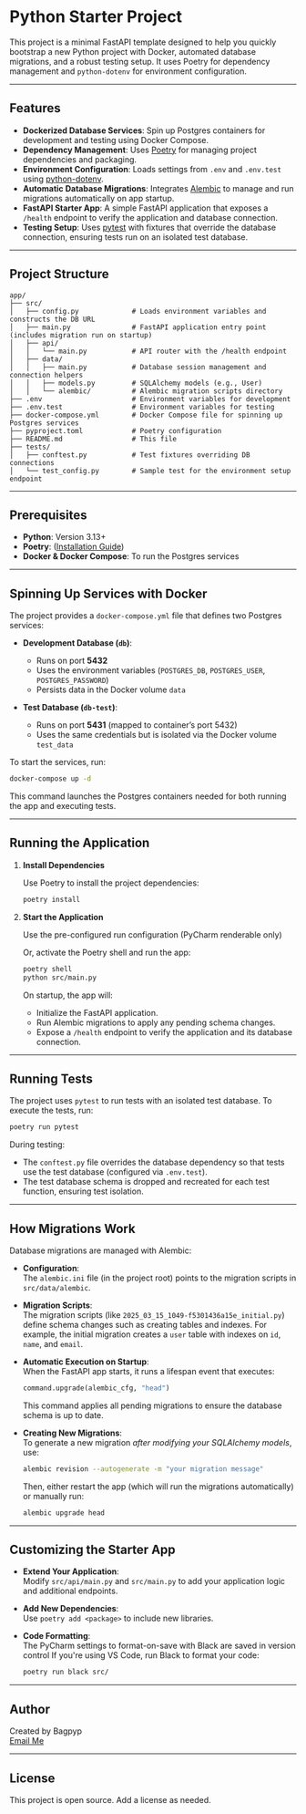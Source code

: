 # Python Starter Project

This project is a minimal FastAPI template designed to help you quickly bootstrap a new Python project with Docker, automated database migrations, and a robust testing setup. It uses Poetry for dependency management and `python-dotenv` for environment configuration.

---

## Features

- **Dockerized Database Services**: Spin up Postgres containers for development and testing using Docker Compose.
- **Dependency Management**: Uses [Poetry](https://python-poetry.org/) for managing project dependencies and packaging.
- **Environment Configuration**: Loads settings from `.env` and `.env.test` using [python-dotenv](https://github.com/theskumar/python-dotenv).
- **Automatic Database Migrations**: Integrates [Alembic](https://alembic.sqlalchemy.org/) to manage and run migrations automatically on app startup.
- **FastAPI Starter App**: A simple FastAPI application that exposes a `/health` endpoint to verify the application and database connection.
- **Testing Setup**: Uses [pytest](https://pytest.org/) with fixtures that override the database connection, ensuring tests run on an isolated test database.

---

## Project Structure

```plaintext
app/
├── src/
│   ├── config.py             # Loads environment variables and constructs the DB URL
│   ├── main.py               # FastAPI application entry point (includes migration run on startup)
│   ├── api/
│   │   └── main.py           # API router with the /health endpoint
│   ├── data/
│   │   ├── main.py           # Database session management and connection helpers
│   │   ├── models.py         # SQLAlchemy models (e.g., User)
│   │   └── alembic/          # Alembic migration scripts directory
├── .env                      # Environment variables for development
├── .env.test                 # Environment variables for testing
├── docker-compose.yml        # Docker Compose file for spinning up Postgres services
├── pyproject.toml            # Poetry configuration
├── README.md                 # This file
├── tests/
│   ├── conftest.py           # Test fixtures overriding DB connections
│   └── test_config.py        # Sample test for the environment setup endpoint
```

---

## Prerequisites

- **Python**: Version 3.13+
- **Poetry**: ([Installation Guide](https://python-poetry.org/docs/#installation))
- **Docker & Docker Compose**: To run the Postgres services

---

## Spinning Up Services with Docker

The project provides a `docker-compose.yml` file that defines two Postgres services:

- **Development Database (`db`)**:
  - Runs on port **5432**
  - Uses the environment variables (`POSTGRES_DB`, `POSTGRES_USER`, `POSTGRES_PASSWORD`)
  - Persists data in the Docker volume `data`

- **Test Database (`db-test`)**:
  - Runs on port **5431** (mapped to container’s port 5432)
  - Uses the same credentials but is isolated via the Docker volume `test_data`

To start the services, run:

```bash
docker-compose up -d
```

This command launches the Postgres containers needed for both running the app and executing tests.

---

## Running the Application

1. **Install Dependencies**

   Use Poetry to install the project dependencies:

   ```bash
   poetry install
   ```

3. **Start the Application**

   Use the pre-configured run configuration (PyCharm renderable only)
   
   Or, activate the Poetry shell and run the app:

   ```bash
   poetry shell
   python src/main.py
   ```

   On startup, the app will:
   - Initialize the FastAPI application.
   - Run Alembic migrations to apply any pending schema changes.
   - Expose a `/health` endpoint to verify the application and its database connection.

---

## Running Tests

The project uses `pytest` to run tests with an isolated test database. To execute the tests, run:

```bash
poetry run pytest
```

During testing:
- The `conftest.py` file overrides the database dependency so that tests use the test database (configured via `.env.test`).
- The test database schema is dropped and recreated for each test function, ensuring test isolation.

---

## How Migrations Work

Database migrations are managed with Alembic:

- **Configuration**:  
  The `alembic.ini` file (in the project root) points to the migration scripts in `src/data/alembic`.

- **Migration Scripts**:  
  The migration scripts (like `2025_03_15_1049-f5301436a15e_initial.py`) define schema changes such as creating tables and indexes. For example, the initial migration creates a `user` table with indexes on `id`, `name`, and `email`.

- **Automatic Execution on Startup**:  
  When the FastAPI app starts, it runs a lifespan event that executes:
  
  ```python
  command.upgrade(alembic_cfg, "head")
  ```
  
  This command applies all pending migrations to ensure the database schema is up to date.

- **Creating New Migrations**:  
  To generate a new migration _after modifying your SQLAlchemy models_, use:
  
  ```bash
  alembic revision --autogenerate -m "your migration message"
  ```
  
  Then, either restart the app (which will run the migrations automatically) or manually run:
  
  ```bash
  alembic upgrade head
  ```

---

## Customizing the Starter App

- **Extend Your Application**:  
  Modify `src/api/main.py` and `src/main.py` to add your application logic and additional endpoints.
- **Add New Dependencies**:  
  Use `poetry add <package>` to include new libraries.
- **Code Formatting**:  
  The PyCharm settings to format-on-save with Black are saved in version control
  If you're using VS Code, run Black to format your code:
  
  ```bash
  poetry run black src/
  ```

---

## Author

Created by Bagpyp  
[Email Me](mailto:robert@bagpyp.net)

---

## License

This project is open source. Add a license as needed.
